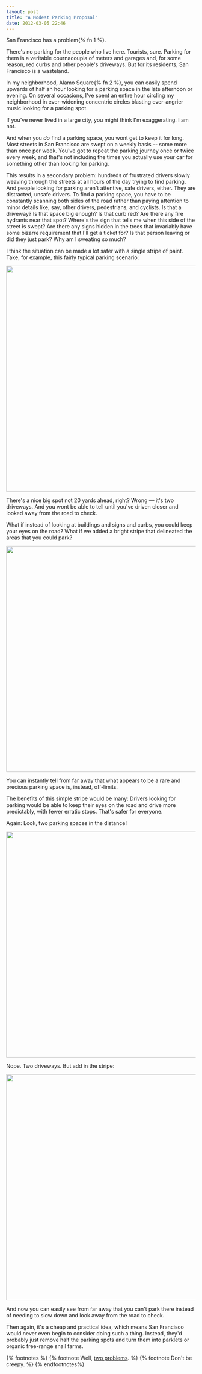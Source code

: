 ```yaml
---
layout: post
title: "A Modest Parking Proposal"
date: 2012-03-05 22:46
---
```


San Francisco has a problem{% fn 1 %}.

There's no parking for the people who live here. Tourists, sure. Parking for them is a veritable cournacoupia of meters and garages and, for some reason, red curbs and other people's driveways. But for its residents, San Francisco is a wasteland.

In my neighborhood, Alamo Square{% fn 2 %}, you can easily spend upwards of half an hour looking for a parking space in the late afternoon or evening. On several occasions, I've spent an entire hour circling my neighborhood in ever-widening concentric circles blasting ever-angrier music looking for a parking spot.

If you've never lived in a large city, you might think I'm exaggerating. I am not.

And when you *do* find a parking space, you wont get to keep it for long. Most streets in San Francisco are swept on a weekly basis -- some more than once per week. You've got to repeat the parking journey once or twice every week, and that's not including the times you actually use your car for something other than looking for parking.

This results in a secondary problem: hundreds of frustrated drivers slowly weaving through the streets at all hours of the day trying to find parking. And people looking for parking aren't attentive, safe drivers, either. They are distracted, unsafe drivers. To find a parking space, you have to be constantly scanning both sides of the road rather than paying attention to minor details like, say, other drivers, pedestrians, and cyclists. Is that a driveway? Is that space big enough? Is that curb red? Are there any fire hydrants near that spot? Where's the sign that tells me when this side of the street is swept? Are there any signs hidden in the trees that invariably have some bizarre requirement that I'll get a ticket for? Is that person leaving or did they just park? Why am I sweating so much?

I think the situation can be made a lot safer with a single stripe of paint. Take, for example, this fairly typical parking scenario:

<img src="/images/parking-in-sf/street_1_before.jpg" width="600">

There's a nice big spot not 20 yards ahead, right? Wrong — it's two driveways. And you wont be able to tell until you've driven closer and looked away from the road to check.

What if instead of looking at buildings and signs and curbs, you could keep your eyes on the road? What if we added a bright stripe that delineated the areas that you could park?

<img src="/images/parking-in-sf/street_1_after.jpg" width="600">

You can instantly tell from far away that what appears to be a rare and precious parking space is, instead, off-limits.

The benefits of this simple stripe would be many: Drivers looking for parking would be able to keep their eyes on the road and drive more predictably, with fewer erratic stops. That's safer for everyone.

Again: Look, two parking spaces in the distance!

<img src="/images/parking-in-sf/street_2_before.jpg" width="600">

Nope. Two driveways. But add in the stripe:

<img src="/images/parking-in-sf/street_2_after.jpg" width="600">

And now you can easily see from far away that you can't park there instead of needing to slow down and look away from the road to check.

Then again, it's a cheap and practical idea, which means San Francisco would never even begin to consider doing such a thing. Instead, they'd probably just remove half the parking spots and turn them into parklets or organic free-range snail farms.

{% footnotes %}
  {% footnote Well, <a href="http://whytherearenogirls.blogspot.com">two problems</a>. %}
  {% footnote Don't be creepy. %}
{% endfootnotes%}
